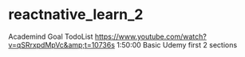 # reactnative_learn_2
Academind Goal TodoList https://www.youtube.com/watch?v=qSRrxpdMpVc&amp;t=10736s 1:50:00
Basic Udemy first 2 sections
